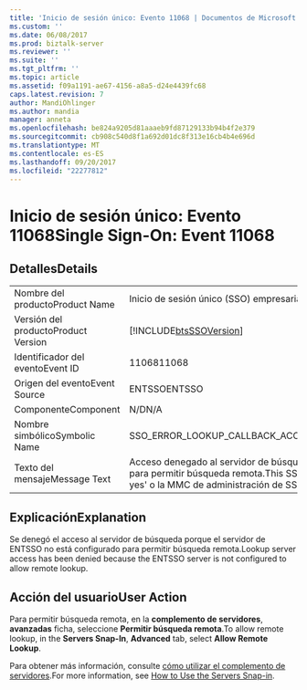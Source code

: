 ```yaml
---
title: 'Inicio de sesión único: Evento 11068 | Documentos de Microsoft'
ms.custom: ''
ms.date: 06/08/2017
ms.prod: biztalk-server
ms.reviewer: ''
ms.suite: ''
ms.tgt_pltfrm: ''
ms.topic: article
ms.assetid: f09a1191-ae67-4156-a8a5-d24e4439fc68
caps.latest.revision: 7
author: MandiOhlinger
ms.author: mandia
manager: anneta
ms.openlocfilehash: be824a9205d81aaaeb9fd87129133b94b4f2e379
ms.sourcegitcommit: cb908c540d8f1a692d01dc8f313e16cb4b4e696d
ms.translationtype: MT
ms.contentlocale: es-ES
ms.lasthandoff: 09/20/2017
ms.locfileid: "22277812"
---
```

# <a name="single-sign-on-event-11068"></a><span data-ttu-id="f70aa-102">Inicio de sesión único: Evento 11068</span><span class="sxs-lookup"><span data-stu-id="f70aa-102">Single Sign-On: Event 11068</span></span>
## <a name="details"></a><span data-ttu-id="f70aa-103">Detalles</span><span class="sxs-lookup"><span data-stu-id="f70aa-103">Details</span></span>  
  
|||  
|-|-|  
|<span data-ttu-id="f70aa-104">Nombre del producto</span><span class="sxs-lookup"><span data-stu-id="f70aa-104">Product Name</span></span>|<span data-ttu-id="f70aa-105">Inicio de sesión único (SSO) empresarial</span><span class="sxs-lookup"><span data-stu-id="f70aa-105">Enterprise Single Sign-On</span></span>|  
|<span data-ttu-id="f70aa-106">Versión del producto</span><span class="sxs-lookup"><span data-stu-id="f70aa-106">Product Version</span></span>|[!INCLUDE[btsSSOVersion](../includes/btsssoversion-md.md)]|  
|<span data-ttu-id="f70aa-107">Identificador del evento</span><span class="sxs-lookup"><span data-stu-id="f70aa-107">Event ID</span></span>|<span data-ttu-id="f70aa-108">11068</span><span class="sxs-lookup"><span data-stu-id="f70aa-108">11068</span></span>|  
|<span data-ttu-id="f70aa-109">Origen del evento</span><span class="sxs-lookup"><span data-stu-id="f70aa-109">Event Source</span></span>|<span data-ttu-id="f70aa-110">ENTSSO</span><span class="sxs-lookup"><span data-stu-id="f70aa-110">ENTSSO</span></span>|  
|<span data-ttu-id="f70aa-111">Componente</span><span class="sxs-lookup"><span data-stu-id="f70aa-111">Component</span></span>|<span data-ttu-id="f70aa-112">N/D</span><span class="sxs-lookup"><span data-stu-id="f70aa-112">N/A</span></span>|  
|<span data-ttu-id="f70aa-113">Nombre simbólico</span><span class="sxs-lookup"><span data-stu-id="f70aa-113">Symbolic Name</span></span>|<span data-ttu-id="f70aa-114">SSO_ERROR_LOOKUP_CALLBACK_ACCESS_DENIED_NO_REMOTE</span><span class="sxs-lookup"><span data-stu-id="f70aa-114">SSO_ERROR_LOOKUP_CALLBACK_ACCESS_DENIED_NO_REMOTE</span></span>|  
|<span data-ttu-id="f70aa-115">Texto del mensaje</span><span class="sxs-lookup"><span data-stu-id="f70aa-115">Message Text</span></span>|<span data-ttu-id="f70aa-116">Acceso denegado al servidor de búsqueda.</span><span class="sxs-lookup"><span data-stu-id="f70aa-116">Lookup server access denied.</span></span> <span data-ttu-id="f70aa-117">Este servidor de SSO actualmente no está configurado para permitir búsqueda remota.</span><span class="sxs-lookup"><span data-stu-id="f70aa-117">This SSO server is currently not configured to allow remote lookup.</span></span> <span data-ttu-id="f70aa-118">Use 'ssoconfig -remoteLookup yes' o la MMC de administración de SSO.%r</span><span class="sxs-lookup"><span data-stu-id="f70aa-118">Use 'ssoconfig -remoteLookup yes' or the SSO Administration MMC.%r</span></span>|  
  
## <a name="explanation"></a><span data-ttu-id="f70aa-119">Explicación</span><span class="sxs-lookup"><span data-stu-id="f70aa-119">Explanation</span></span>  
 <span data-ttu-id="f70aa-120">Se denegó el acceso al servidor de búsqueda porque el servidor de ENTSSO no está configurado para permitir búsqueda remota.</span><span class="sxs-lookup"><span data-stu-id="f70aa-120">Lookup server access has been denied because the ENTSSO server is not configured to allow remote lookup.</span></span>  
  
## <a name="user-action"></a><span data-ttu-id="f70aa-121">Acción del usuario</span><span class="sxs-lookup"><span data-stu-id="f70aa-121">User Action</span></span>  
 <span data-ttu-id="f70aa-122">Para permitir búsqueda remota, en la **complemento de servidores**, **avanzadas** ficha, seleccione **Permitir búsqueda remota**.</span><span class="sxs-lookup"><span data-stu-id="f70aa-122">To allow remote lookup, in the **Servers Snap-In**, **Advanced** tab, select **Allow Remote Lookup**.</span></span>  
  
 <span data-ttu-id="f70aa-123">Para obtener más información, consulte [cómo utilizar el complemento de servidores](../core/how-to-use-the-servers-snap-in.md).</span><span class="sxs-lookup"><span data-stu-id="f70aa-123">For more information, see [How to Use the Servers Snap-in](../core/how-to-use-the-servers-snap-in.md).</span></span>
